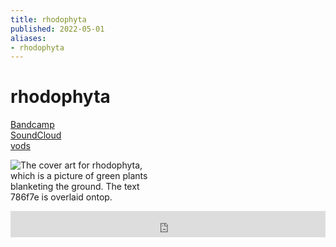 ```yaml
---
title: rhodophyta
published: 2022-05-01
aliases:
- rhodophyta
---
```


# rhodophyta

<div class="flex">
<div><i class="ri-store-2-fill"></i> <a href="https://music.exodrifter.space/track/rhodophyta">Bandcamp</a></div>
<div><i class="ri-soundcloud-fill"></i> <a href="https://soundcloud.com/exodrifter/rhodophyta">SoundCloud</a></div>
<div><i class="ri-video-fill"></i> <a href="https://vods.exodrifter.space/tag/song-rhodophyta">vods</a></div>
</div>

<div style="width: 50%;">

![The cover art for rhodophyta, which is a picture of green plants blanketing the ground. The text 786f7e is overlaid ontop.](rhodophyta.png)

</div>

<iframe style="border: 0; width: 100%; max-width: 700px; height: 42px;" src="https://bandcamp.com/EmbeddedPlayer/album=477085509/size=small/bgcol=333333/linkcol=0f91ff/track=2242973840/transparent=true/" seamless><a href="https://music.exodrifter.space/album/lonely-metro">lonely metro by exodrifter</a></iframe>
